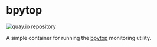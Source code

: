 # bpytop

[![quay.io repository](https://img.shields.io/badge/updated-2022--09--04-green)](https://quay.io/repository/miabbott/bpytop)

A simple container for running the [bpytop](https://github.com/aristocratos/bpytop) monitoring utility.
